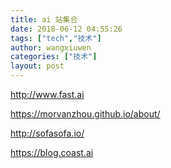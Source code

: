 ```yaml
---
title: ai 站集合
date: 2018-06-12 04:55:26
tags: ["tech","技术"]
author: wangxiuwen
categories: ["技术"]
layout: post
---
```


<http://www.fast.ai>

<https://morvanzhou.github.io/about/>

<http://sofasofa.io/>

<https://blog.coast.ai>